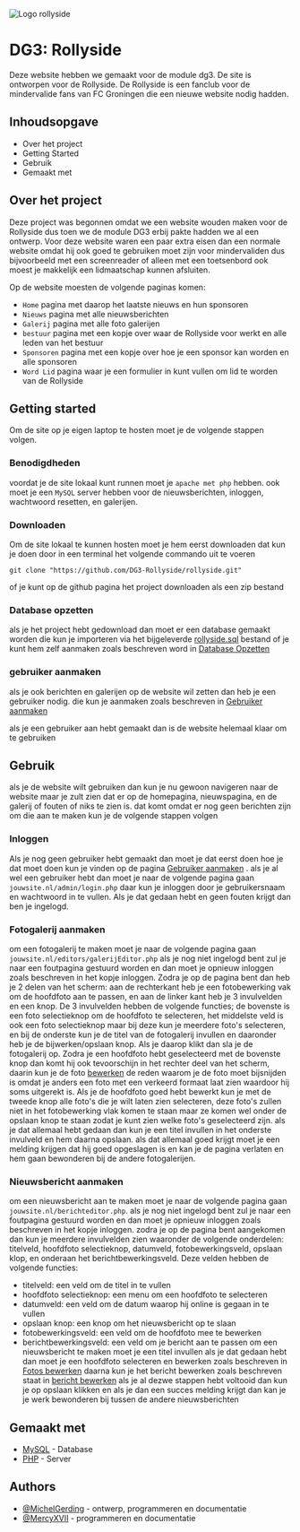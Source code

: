 ![Logo rollyside](https://www.rollyside.nl/wp-content/uploads/2017/02/Rollyside.nl-LOGO.svg)

# DG3: Rollyside

Deze website hebben we gemaakt voor de module dg3. De site is ontworpen voor de Rollyside. De Rollyside is een fanclub voor de mindervalide fans van FC Groningen die een nieuwe website nodig hadden.

## Inhoudsopgave

- Over het project
- Getting Started
- Gebruik
- Gemaakt met

## Over het project

Deze project was begonnen omdat we  een website wouden maken voor de Rollyside dus toen we de module DG3 erbij pakte hadden we al een ontwerp.
Voor deze website waren een paar extra eisen dan een normale website omdat hij ook goed te gebruiken moet zijn voor mindervaliden dus bijvoorbeeld met een screenreader of alleen met een toetsenbord ook moest je makkelijk een lidmaatschap kunnen afsluiten.

Op de website moesten de volgende paginas komen:

- `Home` pagina met daarop het laatste nieuws en hun sponsoren
- `Nieuws` pagina met alle nieuwsberichten
- `Galerij` pagina met alle foto galerijen
- `bestuur` pagina met een kopje over waar de Rollyside voor werkt en alle leden van het bestuur
- `Sponsoren` pagina met een kopje over hoe je een sponsor kan worden en alle sponsoren
- `Word Lid` pagina waar je een formulier in kunt vullen om lid te worden van de Rollyside

## Getting started

Om de site op je eigen laptop te hosten moet je de volgende stappen volgen.

### Benodigdheden

voordat je de site lokaal kunt runnen moet je `apache met php` hebben. ook moet je een `MySQL` server hebben voor de nieuwsberichten, inloggen, wachtwoord resetten, en galerijen.

### Downloaden

Om de site lokaal te kunnen hosten moet je hem eerst downloaden dat kun je doen door in een terminal het volgende commando uit te voeren

```
git clone "https://github.com/DG3-Rollyside/rollyside.git"
```

of je kunt op de github pagina het project downloaden als een zip bestand

### Database opzetten

als je het project hebt gedownload dan moet er een database gemaakt worden die kun je importeren via het bijgeleverde [rollyside.sql](./rollyside.sql) bestand of je kunt hem zelf aanmaken  zoals beschreven word in [Database Opzetten](./docs/datbase.md)

### gebruiker aanmaken

als je ook berichten en galerijen op de website wil zetten dan heb je een gebruiker nodig. die kun je aanmaken  zoals beschreven in [Gebruiker aanmaken](./docs/user.md)

als je een gebruiker aan hebt gemaakt dan is de website helemaal klaar om te gebruiken

## Gebruik

als je de website wilt gebruiken dan kun je nu gewoon navigeren naar de website maar je zult zien dat er op de homepagina, nieuwspagina, en de galerij of fouten of niks te zien is. dat komt omdat er nog geen berichten zijn  om die aan te maken kun je de volgende stappen volgen

### Inloggen

Als je nog geen gebruiker hebt gemaakt dan moet je dat eerst doen hoe je dat moet doen kun je vinden op de pagina   [Gebruiker aanmaken](./docs/user.md) . als je al wel een gebruiker hebt dan moet je naar de volgende pagina gaan `jouwsite.nl/admin/login.php` daar kun je inloggen door je gebruikersnaam en wachtwoord in te vullen. Als je dat gedaan hebt en geen fouten krijgt dan ben je ingelogd.

### Fotogalerij aanmaken

om een fotogalerij te maken moet je naar de volgende pagina gaan `jouwsite.nl/editors/galerijEditor.php` als je nog niet ingelogd bent zul je naar een foutpagina gestuurd worden en dan moet je opnieuw inloggen zoals beschreven in het kopje inloggen.
Zodra je op de pagina bent dan heb je 2 delen van het scherm:  aan de rechterkant heb je een fotobewerking vak om de hoofdfoto aan te passen, en aan de linker kant heb je 3 invulvelden en een knop.
De 3 invulvelden hebben de volgende functies;  de bovenste is een foto selectieknop om de hoofdfoto te selecteren, het middelste veld is ook een foto selectieknop maar bij deze kun je meerdere foto's selecteren, en bij de onderste kun je de titel van de fotogalerij invullen en daaronder heb je de bijwerken/opslaan knop.
Als je daarop klikt dan sla je de fotogalerij op.
Zodra je een hoofdfoto hebt geselecteerd met de bovenste knop dan komt hij ook tevoorschijn in het rechter deel van het scherm, daarin kun je de foto [bewerken](./docs/editors/featuredimg) de reden waarom je de foto moet bijsnijden is omdat je anders een foto met een verkeerd formaat laat zien waardoor hij soms uitgerekt is.
Als je de hoofdfoto goed hebt bewerkt kun je met de tweede knop alle foto's die je wilt laten zien selecteren, deze foto's zullen niet in het fotobewerking vlak komen te staan maar ze komen wel onder de opslaan knop te staan zodat je kunt zien welke foto's geselecteerd zijn. als je dat allemaal hebt gedaan dan kun je een titel invullen in het onderste invulveld en hem daarna opslaan. als dat allemaal goed krijgt moet je een melding krijgen dat hij goed opgeslagen is en kan je de pagina verlaten en hem gaan bewonderen bij de andere fotogalerijen.

### Nieuwsbericht aanmaken

om een nieuwsbericht aan te maken moet je naar de volgende pagina gaan `jouwsite.nl/berichteditor.php`. als je nog niet ingelogd bent zul je naar een foutpagina gestuurd worden en dan moet je opnieuw inloggen zoals beschreven in het kopje inloggen.
zodra je op de pagina bent aangekomen dan kun je meerdere invulvelden zien waaronder de volgende onderdelen: titelveld, hoofdfoto selectieknop, datumveld, fotobewerkingsveld, opslaan klop, en onderaan het berichtbewerkingsveld.
Deze velden hebben de volgende functies:

- titelveld: een veld om de titel in te vullen
- hoofdfoto selectieknop: een menu om een hoofdfoto te selecteren
- datumveld: een veld om de datum waarop hij online is gegaan in te vullen
- opslaan knop: een knop om het nieuwsbericht op te slaan
- fotobewerkingsveld: een veld om de hoofdfoto mee te bewerken
- berichtbewerkingsveld: een veld om je bericht aan te passen
om een nieuwsbericht te maken moet je een titel invullen als je dat gedaan hebt dan moet je een hoofdfoto selecteren en bewerken zoals beschreven in [Fotos bewerken](,./docs/editors/featuredimg.md) daarna kun je het bericht bewerken zoals beschreven staat in [bericht bewerken](.docs/editors/berichtbewerken.md) als je al dezwe stappen hebt voltooid dan kun je op opslaan klikken en als je dan een succes melding krijgt dan kan je je werk bewonderen bij tussen de andere nieuwsberichten

## Gemaakt met

- [MySQL](https://www.mysql.com/) - Database
- [PHP](https://php.net/) - Server

## Authors

- [@MichelGerding](https://github.com/michelgerdig) - ontwerp, programmeren en documentatie
- [@MercyXVII](https://github.com/MercyXVII) - programmeren en documentatie
